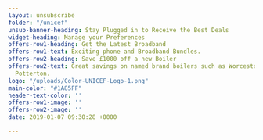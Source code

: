 ```yaml
---
layout: unsubscribe
folder: "/unicef"
unsub-banner-heading: Stay Plugged in to Receive the Best Deals
widget-heading: Manage your Preferences
offers-row1-heading: Get the Latest Broadband
offers-row1-text: Exciting phone and Broadband Bundles.
offers-row2-heading: Save £1000 off a new Boiler
offers-row2-text: Great savings on named brand boilers such as Worcestor, Bosch and
  Potterton.
logo: "/uploads/Color-UNICEF-Logo-1.png"
main-color: "#1A85FF"
header-text-color: ''
offers-row1-image: ''
offers-row2-image: ''
date: 2019-01-07 09:30:28 +0000

---
```

